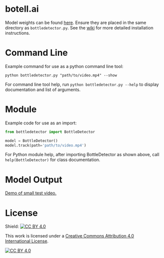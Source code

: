 # botell.ai

Model weights can be found [here](https://github.com/AnthroHydro/costiabottles/releases/download/v1.0.0/bottle_weights.pt). Ensure they are placed in the same directory as `bottledetector.py`. See the [wiki](https://github.com/AnthroHydro/costiabottles/wiki) for more detailed installation instructions.

# Command Line

Example command for use as a python command line tool:

`python bottledetector.py "path/to/video.mp4" --show`

For command line tool help, run `python bottledetector.py --help` to display documentation and list of arguments.

# Module

Example code for use as an import:

```python
from bottledetector import BottleDetector

model = BottleDetector()
model.track(path='path/to/video.mp4')
```
For Python module help, after importing BottleDetector as shown above, call `help(BottleDetector)` for class documentation.

# Model Output
[Demo of small test video.](https://www.youtube.com/watch?v=QjV2isTz8V0&ab_channel=JasonDavison)

# License

Shield: [![CC BY 4.0][cc-by-shield]][cc-by]

This work is licensed under a
[Creative Commons Attribution 4.0 International License][cc-by].

[![CC BY 4.0][cc-by-image]][cc-by]

[cc-by]: http://creativecommons.org/licenses/by/4.0/
[cc-by-image]: https://i.creativecommons.org/l/by/4.0/88x31.png
[cc-by-shield]: https://img.shields.io/badge/License-CC%20BY%204.0-lightgrey.svg
